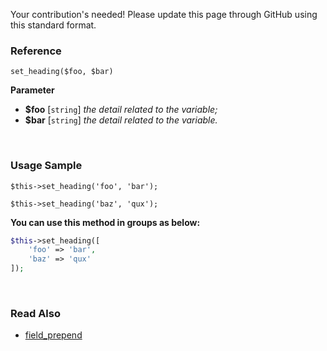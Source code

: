 Your contribution's needed!
Please update this page through GitHub using this standard format.

### Reference
`set_heading($foo, $bar)`

**Parameter**
* **$foo** [`string`] *the detail related to the variable;*
* **$bar** [`string`] *the detail related to the variable.*

&nbsp;

### Usage Sample
`$this->set_heading('foo', 'bar');`

`$this->set_heading('baz', 'qux');`

**You can use this method in groups as below:**
```php
$this->set_heading([
    'foo' => 'bar',
    'baz' => 'qux'
]);
```

&nbsp;

### Read Also
* [field_prepend](./field_prepend)
